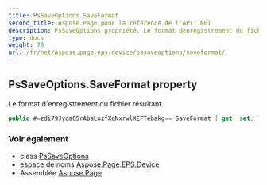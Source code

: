 ```yaml
---
title: PsSaveOptions.SaveFormat
second_title: Aspose.Page pour la référence de l'API .NET
description: PsSaveOptions propriété. Le format denregistrement du fichier résultant.
type: docs
weight: 70
url: /fr/net/aspose.page.eps.device/pssaveoptions/saveformat/
---
```

## PsSaveOptions.SaveFormat property

Le format d'enregistrement du fichier résultant.

```csharp
public #=zdi79JyoaG5rAbaLozfXqNxrwlXEFTebakg== SaveFormat { get; set; }
```

### Voir également

* class [PsSaveOptions](../)
* espace de noms [Aspose.Page.EPS.Device](../../pssaveoptions/)
* Assemblée [Aspose.Page](../../../)


